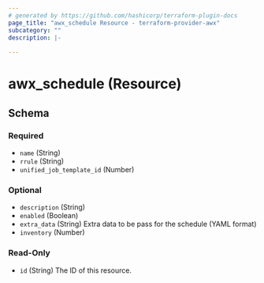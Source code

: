```yaml
---
# generated by https://github.com/hashicorp/terraform-plugin-docs
page_title: "awx_schedule Resource - terraform-provider-awx"
subcategory: ""
description: |-
  
---
```


# awx_schedule (Resource)





<!-- schema generated by tfplugindocs -->
## Schema

### Required

- `name` (String)
- `rrule` (String)
- `unified_job_template_id` (Number)

### Optional

- `description` (String)
- `enabled` (Boolean)
- `extra_data` (String) Extra data to be pass for the schedule (YAML format)
- `inventory` (Number)

### Read-Only

- `id` (String) The ID of this resource.
